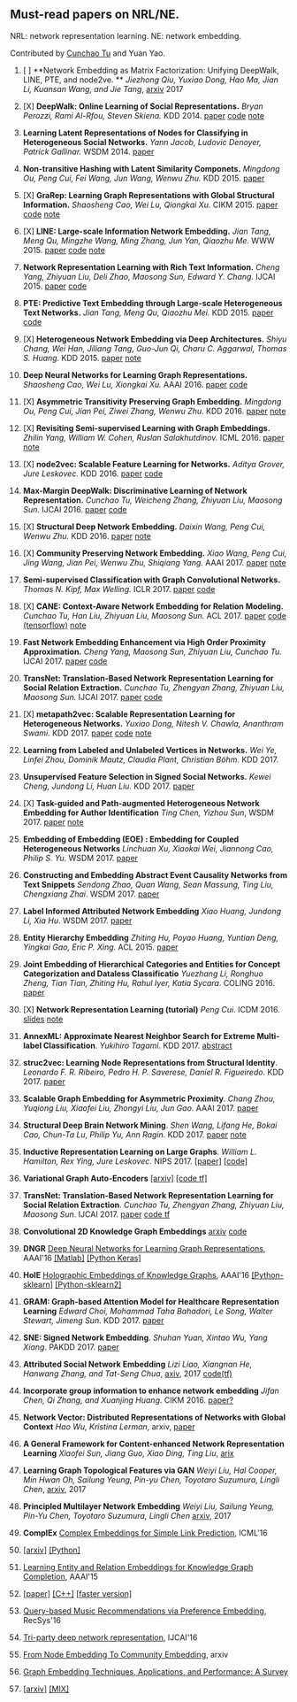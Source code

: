 ## Must-read papers on NRL/NE.
NRL: network representation learning. NE: network embedding.

Contributed by [Cunchao Tu](http://thunlp.org/~tcc/) and Yuan Yao.

1. [ ] **Network Embedding as Matrix Factorization: Unifying DeepWalk, LINE, PTE, and node2ve. **
*Jiezhong Qiu, Yuxiao Dong, Hao Ma, Jian Li, Kuansan Wang, and Jie Tang*, 
[arxiv](https://arxiv.org/pdf/1710.02971.pdf) 2017

1. [X] **DeepWalk: Online Learning of Social Representations.**
*Bryan Perozzi, Rami Al-Rfou, Steven Skiena.*  KDD 2014. 
[paper](https://arxiv.org/pdf/1403.6652)
[code](https://github.com/phanein/deepwalk) 
[note](https://github.com/xiaohan2012/daily-reading/blob/master/june/deep-walk.md)

1. **Learning Latent Representations of Nodes for Classifying in Heterogeneous Social Networks.**
*Yann Jacob, Ludovic Denoyer, Patrick Gallinar.* WSDM 2014. [paper](http://webia.lip6.fr/~gallinar/gallinari/uploads/Teaching/WSDM2014-jacob.pdf)

1. **Non-transitive Hashing with Latent Similarity Componets.**
*Mingdong Ou, Peng Cui, Fei Wang, Jun Wang, Wenwu Zhu.*  KDD 2015. [paper](http://media.cs.tsinghua.edu.cn/~multimedia/cuipeng/papers/KDD-NonTransitiveHashing.pdf)

1. [X] **GraRep: Learning Graph Representations with Global Structural Information.**
*Shaosheng Cao, Wei Lu, Qiongkai Xu.*  CIKM 2015. 
[paper](https://www.researchgate.net/profile/Qiongkai_Xu/publication/301417811_GraRep/links/5847ecdb08ae8e63e633b5f2/GraRep.pdf) 
[code](https://github.com/ShelsonCao/GraRep)
[note](https://github.com/xiaohan2012/daily-reading/blob/master/july/network-embedding-tutorial-icdm2016.md#grarep)

1. [X] **LINE: Large-scale Information Network Embedding.**
*Jian Tang, Meng Qu, Mingzhe Wang, Ming Zhang, Jun Yan, Qiaozhu Me.*  WWW 2015. [paper](https://arxiv.org/pdf/1503.03578.pdf) [code](https://github.com/tangjianpku/LINE)
[note](https://github.com/xiaohan2012/daily-reading/blob/master/july/line-large-scale-information-network-embedding.md)

1. **Network Representation Learning with Rich Text Information.**
*Cheng Yang, Zhiyuan Liu, Deli Zhao, Maosong Sun, Edward Y. Chang.*  IJCAI 2015. [paper](http://thunlp.org/~yangcheng/publications/ijcai15.pdf) [code](https://github.com/thunlp/tadw)

1. **PTE: Predictive Text Embedding through Large-scale Heterogeneous Text Networks.**
*Jian Tang, Meng Qu, Qiaozhu Mei.*  KDD 2015. [paper](https://arxiv.org/pdf/1508.00200.pdf) [code](https://github.com/mnqu/PTE)

1. [X] **Heterogeneous Network Embedding via Deep Architectures.**
*Shiyu Chang, Wei Han, Jiliang Tang, Guo-Jun Qi, Charu C. Aggarwal, Thomas S. Huang.* KDD 2015. 
[paper](http://www.ifp.illinois.edu/~chang87/papers/kdd_2015.pdf)
[note](https://github.com/xiaohan2012/daily-reading/blob/a13de97915d4f51fa91bff2316a4506c064f18f1/june/heterogeneous-network-embedding-via-deep-architecture.md)

1. **Deep Neural Networks for Learning Graph Representations.**
*Shaosheng Cao, Wei Lu, Xiongkai Xu.* AAAI 2016. [paper](https://pdfs.semanticscholar.org/1a37/f07606d60df365d74752857e8ce909f700b3.pdf) [code](https://github.com/ShelsonCao/DNGR)

1. [X] **Asymmetric Transitivity Preserving Graph Embedding.**
*Mingdong Ou, Peng Cui, Jian Pei, Ziwei Zhang, Wenwu Zhu.*  KDD 2016.
[paper](http://media.cs.tsinghua.edu.cn/~multimedia/cuipeng/papers/hoppe.pdf)
[note](https://github.com/xiaohan2012/daily-reading/blob/master/july/asymmetric-transitivity-preserving-graph-embedding.md)

1. [X] **Revisiting Semi-supervised Learning with Graph Embeddings.**
*Zhilin Yang, William W. Cohen, Ruslan Salakhutdinov.* ICML 2016. 
[paper](http://www.jmlr.org/proceedings/papers/v48/yanga16.pdf)
[note](https://github.com/xiaohan2012/daily-reading/blob/master/july/semi-supervised-learning-with-graph-embedding.md)

1. [X] **node2vec: Scalable Feature Learning for Networks.**
*Aditya Grover, Jure Leskovec.*  KDD 2016. [paper](http://www.kdd.org/kdd2016/papers/files/rfp0218-groverA.pdf) [code](https://github.com/aditya-grover/node2vec)

1. **Max-Margin DeepWalk: Discriminative Learning of Network Representation.**
*Cunchao Tu, Weicheng Zhang, Zhiyuan Liu, Maosong Sun.*  IJCAI 2016. [paper](http://thunlp.org/~tcc/publications/ijcai2016_mmdw.pdf) [code](https://github.com/thunlp/mmdw)

1. [X] **Structural Deep Network Embedding.**
*Daixin Wang, Peng Cui, Wenwu Zhu.*  KDD 2016. 
[paper](http://media.cs.tsinghua.edu.cn/~multimedia/cuipeng/papers/SDNE.pdf)
[note](https://github.com/xiaohan2012/daily-reading/blob/master/july/structural-deep-networok-embedding.md)

1. [X] **Community Preserving Network Embedding.**
*Xiao Wang, Peng Cui, Jing Wang, Jian Pei, Wenwu Zhu, Shiqiang Yang.* AAAI 2017. 
[paper](http://media.cs.tsinghua.edu.cn/~multimedia/cuipeng/papers/NE-Community.pdf)
[note](https://github.com/xiaohan2012/daily-reading/blob/master/july/network-embedding-tutorial-icdm2016.md#community-preserving-network-embedding)

1. **Semi-supervised Classification with Graph Convolutional Networks.**
*Thomas N. Kipf, Max Welling.* ICLR 2017. [paper](https://arxiv.org/pdf/1609.02907.pdf) [code](https://github.com/tkipf/gcn)

1. [X] **CANE: Context-Aware Network Embedding for Relation Modeling.**
*Cunchao Tu, Han Liu, Zhiyuan Liu, Maosong Sun.* ACL 2017. 
[paper](http://thunlp.org/~tcc/publications/acl2017_cane.pdf) 
[code (tensorflow)](https://github.com/thunlp/cane)
[note](https://github.com/xiaohan2012/daily-reading/blob/master/august/cane.md)

1. **Fast Network Embedding Enhancement via High Order Proximity Approximation.**
*Cheng Yang, Maosong Sun, Zhiyuan Liu, Cunchao Tu.* IJCAI 2017. [paper](http://thunlp.org/~tcc/publications/ijcai2017_neu.pdf) [code](https://github.com/thunlp/neu)

1. **TransNet: Translation-Based Network Representation Learning for Social Relation Extraction.**
*Cunchao Tu, Zhengyan Zhang, Zhiyuan Liu, Maosong Sun.* IJCAI 2017. [paper](http://thunlp.org/~tcc/publications/ijcai2017_transnet.pdf) [code](https://github.com/thunlp/transnet)

1. [X] **metapath2vec: Scalable Representation Learning for Heterogeneous Networks.**
*Yuxiao Dong, Nitesh V. Chawla, Ananthram Swami.* KDD 2017. 
[paper](https://www3.nd.edu/~dial/publications/dong2017metapath2vec.pdf)
[code](https://ericdongyx.github.io/metapath2vec/m2v.html)
[note](https://github.com/xiaohan2012/daily-reading/blob/master/july/metapath2vec.md)

1. **Learning from Labeled and Unlabeled Vertices in Networks.**
*Wei Ye, Linfei Zhou, Dominik Mautz, Claudia Plant, Christian Böhm.* KDD 2017.

1. **Unsupervised Feature Selection in Signed Social Networks.**
*Kewei Cheng, Jundong Li, Huan Liu.* KDD 2017. [paper](http://www.public.asu.edu/~jundongl/paper/KDD17_SignedFS.pdf)

1. [X] **Task-guided and Path-augmented Heterogeneous Network Embedding for Author Identification**
*Ting Chen, Yizhou Sun*, WSDM 2017. 
[paper](http://dl.acm.org/citation.cfm?id=3018735)
[note](https://github.com/xiaohan2012/daily-reading/blob/master/july/network-embedding-for-author-identification.md)

1. **Embedding of Embedding (EOE) : Embedding for Coupled Heterogeneous Networks**
*Linchuan Xu, Xiaokai Wei, Jiannong Cao, Philip S. Yu.* WSDM 2017. [paper](http://dl.acm.org/citation.cfm?id=3018723)

1. **Constructing and Embedding Abstract Event Causality Networks from Text Snippets**
*Sendong Zhao, Quan Wang, Sean Massung, Ting Liu, Chengxiang Zhai*. WSDM 2017. [paper](http://dl.acm.org/citation.cfm?id=3018707)

1. **Label Informed Attributed Network Embedding**
*Xiao Huang, Jundong Li, Xia Hu*. WSDM 2017. [paper](http://dl.acm.org/citation.cfm?id=3018667)


1. **Entity Hierarchy Embedding**
*Zhiting Hu,  Poyao Huang,  Yuntian Deng,  Yingkai Gao,  Eric P. Xing*. ACL 2015. [paper](https://www.cs.cmu.edu/~zhitingh/data/acl15entity.pdf)

1. **Joint Embedding of Hierarchical Categories and Entities for Concept Categorization and Dataless Classificatio**
*Yuezhang Li, Ronghuo Zheng, Tian Tian, Zhiting Hu, Rahul Iyer, Katia Sycara*. COLING 2016. 
[paper](https://arxiv.org/pdf/1607.07956.pdf)

1. [X] **Network Representation Learning (tutorial)**
*Peng Cui*.
ICDM 2016. 
[slides](http://media.cs.tsinghua.edu.cn/~multimedia/cuipeng/papers/Network%20Representation-Tutorial.pdf)
[note](https://github.com/xiaohan2012/daily-reading/blob/master/july/network-embedding-tutorial-icdm2016.md)

1. **AnnexML: Approximate Nearest Neighbor Search for Extreme Multi-label Classification**. 
*Yukihiro Tagami*. 
KDD 2017. 
[abstract](http://www.kdd.org/kdd2017/papers/view/annexml-approximate-nearest-neighbor-search-for-extreme-multi-label-classif)


1. **struc2vec: Learning Node Representations from Structural Identity**. 
*Leonardo F. R. Ribeiro,  Pedro H. P. Saverese, Daniel R. Figueiredo*. 
KDD 2017. 
[paper](https://arxiv.org/abs/1704.03165)

1. **Scalable Graph Embedding for Asymmetric Proximity**.
*Chang Zhou, Yuqiong Liu, Xiaofei Liu, Zhongyi Liu, Jun Gao*. 
AAAI 2017. 
[paper](https://aaai.org/ocs/index.php/AAAI/AAAI17/paper/view/14696/14500)

1. **Structural Deep Brain Network Mining**. 
*Shen Wang, Lifang He, Bokai Cao, Chun-Ta Lu, Philip Yu, Ann Ragin*. 
KDD 2017. 
[paper](https://www.cs.uic.edu/~clu/doc/kdd17_SDBN.pdf)
[note](https://github.com/xiaohan2012/daily-reading/blob/master/july/structural-deep-networok-embedding.md)

1. **Inductive Representation Learning on Large Graphs**. 
*William L. Hamilton, Rex Ying, Jure Leskovec*.
NIPS 2017. 
[[paper]](https://arxiv.org/abs/1706.02216) [[code]](https://github.com/williamleif/GraphSAGE)

1. **Variational Graph Auto-Encoders**
[[arxiv]](https://arxiv.org/abs/1611.07308) [[code tf]](https://github.com/tkipf/gae)

1. **TransNet: Translation-Based Network Representation Learning for Social Relation Extraction**.
*Cunchao Tu, Zhengyan Zhang, Zhiyuan Liu, Maosong Sun*. 
IJCAI 2017.
[paper](http://thunlp.org/~tcc/publications/ijcai2017_transnet.pdf) [code tf](https://github.com/thunlp/TransNet)

1. **Convolutional 2D Knowledge Graph Embeddings**
[arxiv](https://arxiv.org/pdf/1707.01476v2.pdf) [code](https://github.com/TimDettmers/ConvE)

1. **DNGR**
[Deep Neural Networks for Learning Graph Representations](http://www.aaai.org/ocs/index.php/AAAI/AAAI16/paper/view/12423), AAAI'16
[[Matlab]](https://github.com/ShelsonCao/DNGR) [[Python Keras]](https://github.com/MdAsifKhan/DNGR-Keras)

1. **HolE**
[Holographic Embeddings of Knowledge Graphs](http://dl.acm.org/citation.cfm?id=3016172), AAAI'16
[[Python-sklearn]](https://github.com/mnick/holographic-embeddings) [[Python-sklearn2]](https://github.com/mnick/scikit-kge)

1. **GRAM: Graph-based Attention Model for Healthcare Representation Learning**
*Edward Choi, Mohammad Taha Bahadori, Le Song, Walter Stewart, Jimeng Sun*. 
KDD 2017. 
[paper](https://arxiv.org/abs/1611.07012)

1. **SNE: Signed Network Embedding**. 
*Shuhan Yuan, Xintao Wu, Yang Xiang*. 
PAKDD 2017. 
[paper](https://arxiv.org/abs/1703.04837)

1. **Attributed Social Network Embedding**
*Lizi Liao, Xiangnan He, Hanwang Zhang, and Tat-Seng Chua*,
[axiv](https://arxiv.org/pdf/1705.04969.pdf), 2017
[code(tf)](https://github.com/lizi-git/Social-Network-Embedding)

1. **Incorporate group information to enhance network embedding**
*Jifan Chen, Qi Zhang, and Xuanjing Huang*. 
CIKM 2016. 
[paper?]()

1. **Network Vector: Distributed Representations of Networks with Global Context**
*Hao Wu, Kristina Lerman*, 
arxiv,
[paper](https://arxiv.org/pdf/1709.02448.pdf)

1. **A General Framework for Content-enhanced Network Representation Learning**
*Xiaofei Sun, Jiang Guo, Xiao Ding, Ting Liu*, 
[arix](https://arxiv.org/abs/1610.02906)

1. **Learning Graph Topological Features via GAN**
*Weiyi Liu, Hal Cooper, Min Hwan Oh, Sailung Yeung, Pin-yu Chen, Toyotaro Suzumura, Lingli Chen*, 
[arxiv](https://arxiv.org/abs/1709.03545), 2017

1. **Principled Multilayer Network Embedding**
*Weiyi Liu, Sailung Yeung, Pin-Yu Chen, Toyotaro Suzumura, Lingli Chen*
[arxiv](https://arxiv.org/abs/1709.03551), 2017

1. **ComplEx**
[Complex Embeddings for Simple Link Prediction](http://dl.acm.org/citation.cfm?id=3045609), ICML'16

1. [[arxiv]](https://arxiv.org/abs/1606.06357) [[Python]](https://github.com/ttrouill/complex)

1. [Learning Entity and Relation Embeddings for Knowledge Graph Completion](http://dl.acm.org/citation.cfm?id=2886624), AAAI'15

1. [[paper]](http://nlp.csai.tsinghua.edu.cn/~lzy/publications/aaai2015_transr.pdf) [[C++]](https://github.com/thunlp/KB2E)  [[faster version]](https://github.com/thunlp/Fast-TransX)

1. [Query-based Music Recommendations via Preference Embedding](http://dl.acm.org/citation.cfm?id=2959169), RecSys'16

1. [Tri-party deep network representation](http://dl.acm.org/citation.cfm?id=3060886), IJCAI'16

1. [From Node Embedding To Community Embedding](https://arxiv.org/abs/1610.09950), arxiv

1. [Graph Embedding Techniques, Applications, and Performance: A Survey](https://arxiv.org/pdf/1705.02801.pdf)

1. [[arxiv]](https://arxiv.org/abs/1705.02801) [[MIX]](https://github.com/palash1992/GEM)

